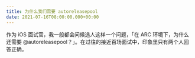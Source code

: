 ```yaml
---
title: 为什么我们需要 autoreleasepool
date: 2021-07-16T08:00:00.000+00:00
---
```


作为 iOS 面试官，我一般都会问候选人这样一个问题，「在 ARC 环境下，为什么还需要 @autoreleasepool？」。在过往的接近百场面试中，印象里只有两个人回答正确。